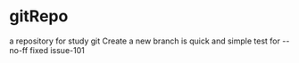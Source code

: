 # gitRepo
a repository for study git
Create a new branch is quick and simple
test for --no-ff
fixed issue-101